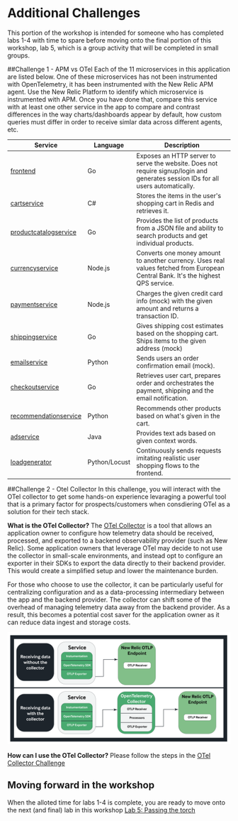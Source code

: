 # Additional Challenges
This portion of the workshop is intended for someone who has completed labs 1-4 with time to spare before moving onto the final portion of this workshop, lab 5, which is a group activity that will be completed in small groups.

##Challenge 1 - APM vs OTel
Each of the 11 microservices in this application are listed below. One of these microservices has not been instrumented with OpenTelemetry, it has been instrumented with the New Relic APM agent. Use the New Relic Platform to identify which microservice is instrumented with APM. Once you have done that, compare this service with at least one other service in the app to compare and contrast differences in the way charts/dashboards appear by default, how custom queries must differ in order to receive simlar data across different agents, etc.    

| Service                                              | Language      | Description                                                                                                                       |
| ---------------------------------------------------- | ------------- | --------------------------------------------------------------------------------------------------------------------------------- |
| [frontend](./src/frontend)                           | Go            | Exposes an HTTP server to serve the website. Does not require signup/login and generates session IDs for all users automatically. |
| [cartservice](./src/cartservice)                     | C#            | Stores the items in the user's shopping cart in Redis and retrieves it.                                                           |
| [productcatalogservice](./src/productcatalogservice) | Go            | Provides the list of products from a JSON file and ability to search products and get individual products.                        |
| [currencyservice](./src/currencyservice)             | Node.js       | Converts one money amount to another currency. Uses real values fetched from European Central Bank. It's the highest QPS service. |
| [paymentservice](./src/paymentservice)               | Node.js       | Charges the given credit card info (mock) with the given amount and returns a transaction ID.                                     |
| [shippingservice](./src/shippingservice)             | Go            | Gives shipping cost estimates based on the shopping cart. Ships items to the given address (mock)                                 |
| [emailservice](./src/emailservice)                   | Python        | Sends users an order confirmation email (mock).                                                                                   |
| [checkoutservice](./src/checkoutservice)             | Go            | Retrieves user cart, prepares order and orchestrates the payment, shipping and the email notification.                            |
| [recommendationservice](./src/recommendationservice) | Python        | Recommends other products based on what's given in the cart.                                                                      |
| [adservice](./src/adservice)                         | Java          | Provides text ads based on given context words.                                                                                   |
| [loadgenerator](./src/loadgenerator)                 | Python/Locust | Continuously sends requests imitating realistic user shopping flows to the frontend.                                              |


##Challenge 2 - Otel Collector
In this challenge, you will interact with the OTel collector to get some hands-on experience levaraging a powerful tool that is a primary factor for prospects/customers when consdiering OTel as a solution for their tech stack.

**What is the OTel Collector?**
The [OTel Collector](https://opentelemetry.io/docs/collector/) is a tool that allows an application owner to configure how telemetry data should be received, processed, and exported to a backend observability provider (such as New Relic). Some application owners that leverage OTel may decide to not use the collector in small-scale environments, and instead opt to configure an exporter in their SDKs to export the data directly to their backend provider. This would create a simplified setup and lower the maintenance burden.

For those who choose to use the collector, it can be particularly useful for centralizing configuration and as a data-processing intermediary between the app and the backend provider. The collector can shift some of the overhead of managing telemetry data away from the backend provider. As a result, this becomes a potential cost saver for the application owner as it can reduce data ingest and storage costs. 

![Otel Collector Diagram](images/OtelCollector-01.png) 

**How can I use the OTel Collector?**
Please follow the steps in the [OTel Collector Challenge](otel-collector-challenge.md)

## Moving forward in the workshop
When the alloted time for labs 1-4 is complete, you are ready to move onto the next (and final) lab in this workshop [Lab 5: Passing the torch](lab_5-passing-the-torch.md)